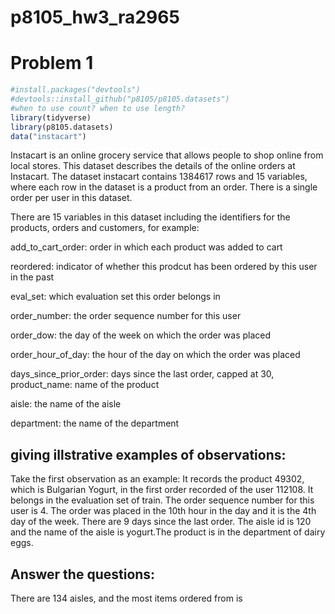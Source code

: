 p8105\_hw3\_ra2965
================

Problem 1
=========

``` r
#install.packages("devtools")
#devtools::install_github("p8105/p8105.datasets")
#when to use count? when to use length?
library(tidyverse)
library(p8105.datasets)
data("instacart")
```

Instacart is an online grocery service that allows people to shop online from local stores. This dataset describes the details of the online orders at Instacart. The dataset instacart contains 1384617 rows and 15 variables, where each row in the dataset is a product from an order. There is a single order per user in this dataset.

There are 15 variables in this dataset including the identifiers for the products, orders and customers, for example:

add\_to\_cart\_order: order in which each product was added to cart

reordered: indicator of whether this prodcut has been ordered by this user in the past

eval\_set: which evaluation set this order belongs in

order\_number: the order sequence number for this user

order\_dow: the day of the week on which the order was placed

order\_hour\_of\_day: the hour of the day on which the order was placed

days\_since\_prior\_order: days since the last order, capped at 30, product\_name: name of the product

aisle: the name of the aisle

department: the name of the department

giving illstrative examples of observations:
--------------------------------------------

Take the first observation as an example: It records the product 49302, which is Bulgarian Yogurt, in the first order recorded of the user 112108. It belongs in the evaluation set of train. The order sequence number for this user is 4. The order was placed in the 10th hour in the day and it is the 4th day of the week. There are 9 days since the last order. The aisle id is 120 and the name of the aisle is yogurt.The product is in the department of dairy eggs.

Answer the questions:
---------------------

There are 134 aisles, and the most items ordered from is
